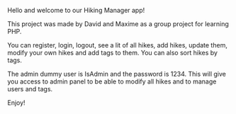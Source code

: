 Hello and welcome to our Hiking Manager app!

This project was made by David and Maxime as a group project for learning PHP.

You can register, login, logout, see a lit of all hikes, add hikes, update them, modify your own hikes and add tags to them. You can also sort hikes by tags.

The admin dummy user is IsAdmin and the password is 1234. This will give you access to admin panel to be able to modify all hikes and to manage users and tags.

Enjoy!